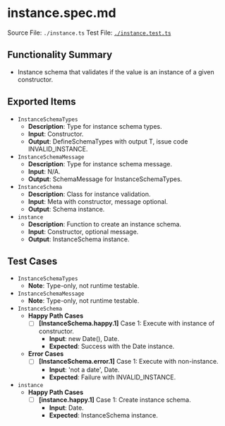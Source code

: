 # instance.spec.md

Source File: `./instance.ts`
Test File: [`./instance.test.ts`](./instance.test.ts)

## Functionality Summary
- Instance schema that validates if the value is an instance of a given constructor.

## Exported Items
- `InstanceSchemaTypes`
    - **Description**: Type for instance schema types.
    - **Input**: Constructor.
    - **Output**: DefineSchemaTypes with output T, issue code INVALID_INSTANCE.
- `InstanceSchemaMessage`
    - **Description**: Type for instance schema message.
    - **Input**: N/A.
    - **Output**: SchemaMessage for InstanceSchemaTypes.
- `InstanceSchema`
    - **Description**: Class for instance validation.
    - **Input**: Meta with constructor, message optional.
    - **Output**: Schema instance.
- `instance`
    - **Description**: Function to create an instance schema.
    - **Input**: Constructor, optional message.
    - **Output**: InstanceSchema instance.

## Test Cases
- `InstanceSchemaTypes`
    - **Note**: Type-only, not runtime testable.
- `InstanceSchemaMessage`
    - **Note**: Type-only, not runtime testable.
- `InstanceSchema`
    - **Happy Path Cases**
        - [ ] **[InstanceSchema.happy.1]** Case 1: Execute with instance of constructor.
            - **Input**: new Date(), Date.
            - **Expected**: Success with the Date instance.
    - **Error Cases**
        - [ ] **[InstanceSchema.error.1]** Case 1: Execute with non-instance.
            - **Input**: 'not a date', Date.
            - **Expected**: Failure with INVALID_INSTANCE.
- `instance`
    - **Happy Path Cases**
        - [ ] **[instance.happy.1]** Case 1: Create instance schema.
            - **Input**: Date.
            - **Expected**: InstanceSchema instance.
